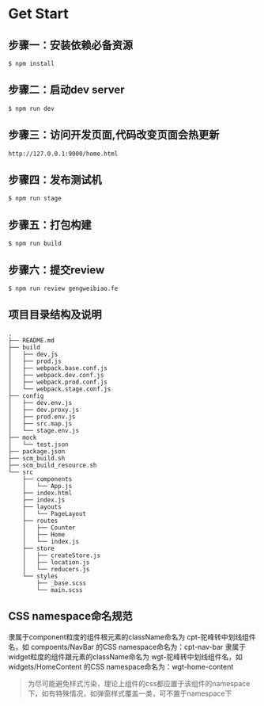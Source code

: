 # Get Start

## 步骤一：安装依赖必备资源
```shell
$ npm install
```


## 步骤二：启动dev server
```shell
$ npm run dev
```

## 步骤三：访问开发页面,代码改变页面会热更新
```shell
http://127.0.0.1:9000/home.html
```

## 步骤四：发布测试机
```shell
$ npm run stage
```

## 步骤五：打包构建
```shell
$ npm run build
```

## 步骤六：提交review
```shell
$ npm run review gengweibiao.fe
```

## 项目目录结构及说明

```
.
├── README.md
├── build
│   ├── dev.js
│   ├── prod.js
│   ├── webpack.base.conf.js
│   ├── webpack.dev.conf.js
│   ├── webpack.prod.conf.js
│   └── webpack.stage.conf.js
├── config
│   ├── dev.env.js
│   ├── dev.proxy.js
│   ├── prod.env.js
│   ├── src.map.js
│   └── stage.env.js
├── mock
│   └── test.json
├── package.json
├── scm_build.sh
├── scm_build_resource.sh
└── src
    ├── components
    │   └── App.js
    ├── index.html
    ├── index.js
    ├── layouts
    │   └── PageLayout
    ├── routes
    │   ├── Counter
    │   ├── Home
    │   └── index.js
    ├── store
    │   ├── createStore.js
    │   ├── location.js
    │   └── reducers.js
    └── styles
        ├── _base.scss
        └── main.scss
```

## CSS namespace命名规范
隶属于component粒度的组件根元素的className命名为 cpt-驼峰转中划线组件名，如 compoents/NavBar 的CSS namespace命名为：cpt-nav-bar
隶属于widget粒度的组件跟元素的className命名为 wgt-驼峰转中划线组件名，如 widgets/HomeContent 的CSS namespace命名为：wgt-home-content

> 为尽可能避免样式污染，理论上组件的css都应置于该组件的namespace下，如有特殊情况，如弹窗样式覆盖一类，可不置于namespace下
